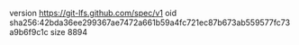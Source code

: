 version https://git-lfs.github.com/spec/v1
oid sha256:42bda36ee299367ae7472a661b59a4fc721ec87b673ab559577fc73a9b6f9c1c
size 8894
